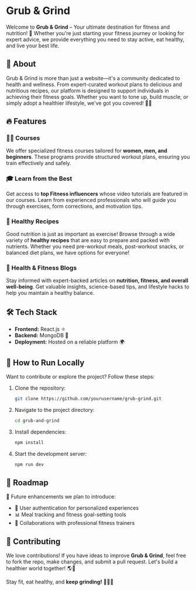 # Grub & Grind

Welcome to **Grub & Grind** – Your ultimate destination for fitness and nutrition! 🚀 Whether you're just starting your fitness journey or looking for expert advice, we provide everything you need to stay active, eat healthy, and live your best life. 

## 📌 About
Grub & Grind is more than just a website—it's a community dedicated to health and wellness. From expert-curated workout plans to delicious and nutritious recipes, our platform is designed to support individuals in achieving their fitness goals. Whether you want to tone up, build muscle, or simply adopt a healthier lifestyle, we've got you covered! 💪🍏

## 🔥 Features

### 🏋️‍♂️ Courses
We offer specialized fitness courses tailored for **women, men, and beginners**. These programs provide structured workout plans, ensuring you train effectively and safely.

### 🎓 Learn from the Best
Get access to **top Fitness influencers** whose video tutorials are featured in our courses. Learn from experienced professionals who will guide you through exercises, form corrections, and motivation tips.

### 🍎 Healthy Recipes
Good nutrition is just as important as exercise! Browse through a wide variety of **healthy recipes** that are easy to prepare and packed with nutrients. Whether you need pre-workout meals, post-workout snacks, or balanced diet plans, we have options for everyone! 

### 📖 Health & Fitness Blogs
Stay informed with expert-backed articles on **nutrition, fitness, and overall well-being**. Get valuable insights, science-based tips, and lifestyle hacks to help you maintain a healthy balance.

## 🛠️ Tech Stack
- **Frontend:** React.js ⚛️
- **Backend:** MongoDB 🍃
- **Deployment:** Hosted on a reliable platform 🌍

## 🚀 How to Run Locally
Want to contribute or explore the project? Follow these steps:

1. Clone the repository:
   ```bash
   git clone https://github.com/yourusername/grub-grind.git
   ```
2. Navigate to the project directory:
   ```bash
   cd grub-and-grind
   ```
3. Install dependencies:
   ```bash
   npm install
   ```
4. Start the development server:
   ```bash
   npm run dev
   ```

## 🎯 Roadmap
🚀 Future enhancements we plan to introduce:
- 🔐 User authentication for personalized experiences
- 📊 Meal tracking and fitness goal-setting tools
- 🤝 Collaborations with professional fitness trainers

## 🤝 Contributing
We love contributions! If you have ideas to improve **Grub & Grind**, feel free to fork the repo, make changes, and submit a pull request. Let's build a healthier world together! 🌎💙


Stay fit, eat healthy, and **keep grinding!** 💪🔥🍏
